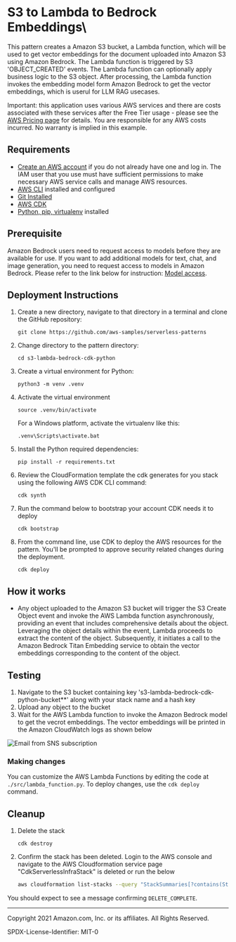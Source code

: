 # S3 to Lambda to Bedrock Embeddings\

This pattern creates a Amazon S3 bucket, a Lambda function, which will be used to get vector embeddings for the document uploaded into Amazon S3 using Amazon Bedrock.
The Lambda function is triggered by S3 'OBJECT_CREATED' events. The Lambda function can optionally apply business logic to the S3 object. After processing, the Lambda function invokes the embedding model form Amazon Bedrock to get the vector embeddings, which is userul for LLM RAG usecases.

Important: this application uses various AWS services and there are costs associated with these services after the Free Tier usage - please see the [AWS Pricing page](https://aws.amazon.com/pricing/) for details. You are responsible for any AWS costs incurred. No warranty is implied in this example.

## Requirements

* [Create an AWS account](https://portal.aws.amazon.com/gp/aws/developer/registration/index.html) if you do not already have one and log in. The IAM user that you use must have sufficient permissions to make necessary AWS service calls and manage AWS resources.
* [AWS CLI](https://docs.aws.amazon.com/cli/latest/userguide/install-cliv2.html) installed and configured
* [Git Installed](https://git-scm.com/book/en/v2/Getting-Started-Installing-Git)
* [AWS CDK](https://docs.aws.amazon.com/cdk/v2/guide/cli.html)
* [Python, pip, virtualenv](https://docs.aws.amazon.com/cdk/latest/guide/work-with-cdk-python.html) installed

## Prerequisite
Amazon Bedrock users need to request access to models before they are available for use. If you want to add additional models for text, chat, and image generation, you need to request access to models in Amazon Bedrock. Please refer to the link below for instruction:
[Model access](https://docs.aws.amazon.com/bedrock/latest/userguide/model-access.html).

## Deployment Instructions

1. Create a new directory, navigate to that directory in a terminal and clone the GitHub repository:
    ``` 
    git clone https://github.com/aws-samples/serverless-patterns
    ```
2. Change directory to the pattern directory:
    ```
    cd s3-lambda-bedrock-cdk-python
    ```
3. Create a virtual environment for Python:
   ```
   python3 -m venv .venv
   ```
4. Activate the virtual environment
   ```
   source .venv/bin/activate
   ```
   For a Windows platform, activate the virtualenv like this:
   ```
   .venv\Scripts\activate.bat
5. Install the Python required dependencies:
   ```
   pip install -r requirements.txt
   ```
6. Review the CloudFormation template the cdk generates for you stack using the following AWS CDK CLI command:
   ```
   cdk synth
   ```
7. Run the command below to bootstrap your account CDK needs it to deploy
    ```
    cdk bootstrap
    ```
8. From the command line, use CDK to deploy the AWS resources for the pattern. You'll be prompted to approve security related changes during the deployment.
    ```
    cdk deploy
    ```

## How it works

* Any object uploaded to the Amazon S3 bucket will trigger the S3 Create Object event and invoke the AWS Lambda function asynchronously, providing an event that includes comprehensive details about the object. Leveraging the object details within the event, Lambda proceeds to extract the content of the object. Subsequently, it initiates a call to the Amazon Bedrock Titan Embedding service to obtain the vector embeddings corresponding to the content of the object.

## Testing

1. Navigate to the S3 bucket containing key 's3-lambda-bedrock-cdk-python-bucket**' along with your stack name and a hash key
2. Upload any object to the bucket
3. Wait for the AWS Lambda function to invoke the Amazon Bedrock model to get the vecrot embeddings. The vector embeddings will be printed in the Amazon CloudWatch logs as shown below

![Email from SNS subscription](images/CloudWatch_Trace_Embedddings.png)

### Making changes

You can customize the AWS Lambda Functions by editing the code at `./src/lambda_function.py`. To deploy changes, use the `cdk deploy` command.

## Cleanup
 
1. Delete the stack
    ```
    cdk destroy
    ```

2. Confirm the stack has been deleted. Login to the AWS console and navigate to the AWS Cloudformation service page "CdkServerlessInfraStack" is deleted or run the below 
    ```bash
    aws cloudformation list-stacks --query "StackSummaries[?contains(StackName,'S3LambdaBedrockCdkPythonStack')].StackStatus"
    ```

You should expect to see a message confirming `DELETE_COMPLETE`.

----
Copyright 2021 Amazon.com, Inc. or its affiliates. All Rights Reserved.

SPDX-License-Identifier: MIT-0